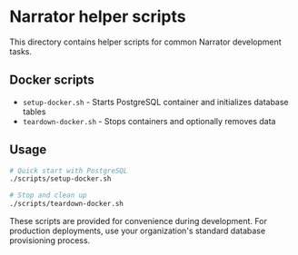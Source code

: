 # Narrator helper scripts

This directory contains helper scripts for common Narrator development tasks.

## Docker scripts

- `setup-docker.sh` - Starts PostgreSQL container and initializes database tables
- `teardown-docker.sh` - Stops containers and optionally removes data

## Usage

```bash
# Quick start with PostgreSQL
./scripts/setup-docker.sh

# Stop and clean up
./scripts/teardown-docker.sh
```

These scripts are provided for convenience during development. For production deployments, use your organization's standard database provisioning process.
